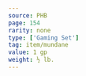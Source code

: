 ```yaml
---
source: PHB
page: 154
rarity: none
type: ['Gaming Set']
tag: item/mundane
value: 1 gp
weight: ½ lb.
---
```


